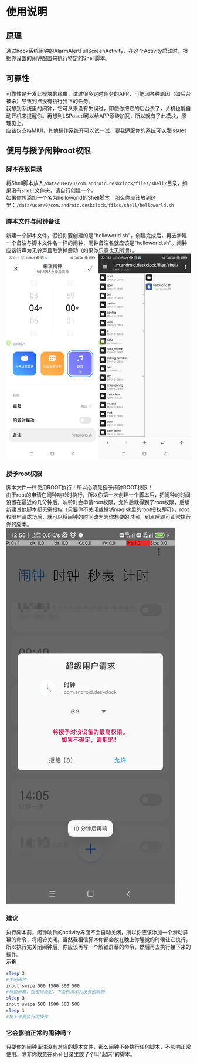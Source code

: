 # 使用说明
## 原理
通过hook系统闹钟的AlarmAlertFullScreenActivity，在这个Activity启动时，根据你设置的闹钟配置来执行特定的Shell脚本。
## 可靠性
可靠性是开发此模块的缘由，试过很多定时任务的APP，可能因各种原因（如后台被杀）导致到点没有执行我下的任务。  
我想到系统里的闹钟，它可从来没有失误过，即使你把它的后台杀了，关机也能自动开机来提醒你。再想到LSPosed可以给APP添砖加瓦，所以就有了此模块，原理见上。  
应该仅支持MIUI，其他操作系统开可以试一试，要我适配你的系统可以发issues
## 使用与授予闹钟root权限
### 脚本存放目录
将Shell脚本放入`/data/user/0/com.android.deskclock/files/shell/`目录，如果没有`shell`文件夹，请自行创建一个。  
如果你想添加一个名为helloworld的Shell脚本，那么你应该放到这里：`/data/user/0/com.android.deskclock/files/shell/helloworld.sh`  
### 脚本文件与闹钟备注
新建一个脚本文件，假设你要创建的是"helloworld.sh"，创建完成后，再去新建一个备注与脚本文件名一样的闹钟，闹钟备注名就应该是"helloworld.sh"。闹钟应该铃声为无铃声且取消掉震动（如果你乐意也无所谓）。  
![闹钟设置](闹钟设置.png)
### 授予root权限
脚本文件一律使用ROOT执行！所以必须先授予闹钟ROOT权限！  
由于root的申请在闹钟响铃时执行，所以你第一次创建一个脚本后，把闹钟的时间设置在最近的几分钟后，响铃时会申请root权限，允许后就得到了root权限，后续新建其他脚本都无需授权（只要你不关闭或撤销magisk里的root授权即可），root权限申请成功后，就可以将闹钟的时间改为为你想要的时间，到点后即可正常执行你的脚本。
![](授予闹钟root权限.jpg)  
### 建议
执行脚本前，闹钟响铃的activity界面不会自动关闭，所以你应该添加一个滑动屏幕的命令，将闹铃关闭。当然我相信脚本你都会放在晚上你睡觉的时候让它执行，所以执行完关闭闹钟后，你应该再写一个解锁屏幕的命令，然后再去执行接下来的操作。  
**示例**
``` sh
sleep 3
#关闭闹钟
input swipe 500 1500 500 500
#解锁屏幕，视密码而定，下面的演示为没有密码的
sleep 3
input swipe 500 1500 500 500
sleep 1
#接下来要执行的操作
```
### 它会影响正常的闹钟吗？
只要你的闹钟备注没有对应的脚本文件，那么闹钟不会执行任何脚本，不影响正常使用。除非你故意在shell目录里放了个叫"起床"的脚本。
